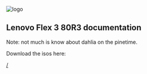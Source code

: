 ![logo](https://github.com/HexaOneOfficial/documentation/blob/master/assets/images/logo/dahlialogo.png)
## Lenovo Flex 3 80R3 documentation 
Note:  not much is know about dahlia on the pinetime.


Download the isos here:

[/]()
